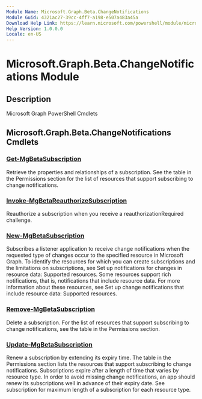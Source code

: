 ```yaml
---
Module Name: Microsoft.Graph.Beta.ChangeNotifications
Module Guid: 4321ac27-39cc-4ff7-a198-e507a483a45a
Download Help Link: https://learn.microsoft.com/powershell/module/microsoft.graph.beta.changenotifications
Help Version: 1.0.0.0
Locale: en-US
---
```


# Microsoft.Graph.Beta.ChangeNotifications Module
## Description
Microsoft Graph PowerShell Cmdlets

## Microsoft.Graph.Beta.ChangeNotifications Cmdlets
### [Get-MgBetaSubscription](Get-MgBetaSubscription.md)
Retrieve the properties and relationships of a subscription.
See the table in the Permissions section for the list of resources that support subscribing to change notifications.

### [Invoke-MgBetaReauthorizeSubscription](Invoke-MgBetaReauthorizeSubscription.md)
Reauthorize a subscription when you receive a reauthorizationRequired challenge.

### [New-MgBetaSubscription](New-MgBetaSubscription.md)
Subscribes a listener application to receive change notifications when the requested type of changes occur to the specified resource in Microsoft Graph.
To identify the resources for which you can create subscriptions and the limitations on subscriptions, see Set up notifications for changes in resource data: Supported resources.
Some resources support rich notifications, that is, notifications that include resource data.
For more information about these resources, see Set up change notifications that include resource data: Supported resources.

### [Remove-MgBetaSubscription](Remove-MgBetaSubscription.md)
Delete a subscription.
For the list of resources that support subscribing to change notifications, see the table in the Permissions section.

### [Update-MgBetaSubscription](Update-MgBetaSubscription.md)
Renew a subscription by extending its expiry time.
The table in the Permissions section lists the resources that support subscribing to change notifications.
Subscriptions expire after a length of time that varies by resource type.
In order to avoid missing change notifications, an app should renew its subscriptions well in advance of their expiry date.
See subscription for maximum length of a subscription for each resource type.

